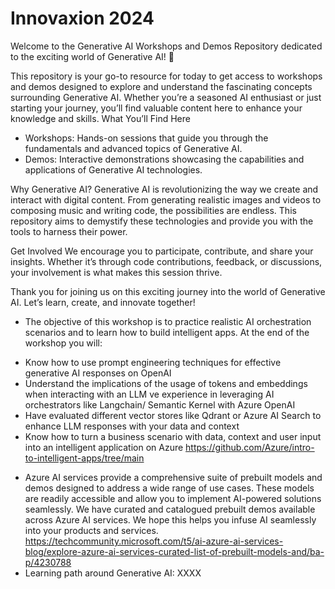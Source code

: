 # Innovaxion 2024

Welcome to the Generative AI Workshops and Demos Repository dedicated to the exciting world of Generative AI! 🎉

This repository is your go-to resource for today to get access to workshops and demos designed to explore and understand the fascinating concepts surrounding Generative AI. Whether you’re a seasoned AI enthusiast or just starting your journey, you’ll find valuable content here to enhance your knowledge and skills.
What You’ll Find Here
- Workshops: Hands-on sessions that guide you through the fundamentals and advanced topics of Generative AI.
- Demos: Interactive demonstrations showcasing the capabilities and applications of Generative AI technologies.


Why Generative AI?
Generative AI is revolutionizing the way we create and interact with digital content. From generating realistic images and videos to composing music and writing code, the possibilities are endless. This repository aims to demystify these technologies and provide you with the tools to harness their power.

Get Involved
We encourage you to participate, contribute, and share your insights. Whether it’s through code contributions, feedback, or discussions, your involvement is what makes this session thrive.

Thank you for joining us on this exciting journey into the world of Generative AI. Let’s learn, create, and innovate together!


-  The objective of this workshop is to practice realistic AI orchestration scenarios and to learn how to build intelligent apps. At the end of the workshop you will:
 * Know how to use prompt engineering techniques for effective generative AI responses on OpenAI
 * Understand the implications of the usage of tokens and embeddings when interacting with an LLM  ve experience in leveraging AI orchestrators like Langchain/ Semantic Kernel with Azure OpenAI
 * Have evaluated different vector stores like Qdrant or Azure AI Search to enhance LLM responses with your data and context
 * Know how to turn a business scenario with data, context and user input into an intelligent application on Azure
https://github.com/Azure/intro-to-intelligent-apps/tree/main
- Azure AI services provide a comprehensive suite of prebuilt models and demos designed to address a wide range of use cases. These models are readily accessible and allow you to implement AI-powered solutions seamlessly. We have curated and catalogued prebuilt demos available across Azure AI services. We hope this helps you infuse AI seamlessly into your products and services. https://techcommunity.microsoft.com/t5/ai-azure-ai-services-blog/explore-azure-ai-services-curated-list-of-prebuilt-models-and/ba-p/4230788
- Learning path around Generative AI: XXXX
